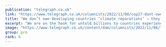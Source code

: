 ```yaml
---
publication: "telegraph.co.uk"
link: "https://www.telegraph.co.uk/columnists/2022/11/08/cop27-dont-owe-developing-countries-climate-reparations-owe/"
title: "We don’t owe developing countries ‘climate reparations’ – they owe us"
excerpt: "We are on the hook for untold billions to countries experiencing adverse weather conditions, because we invented factories – and cars"
image: "https://www.telegraph.co.uk/content/dam/columnists/2022/11/08/TELEMMGLPICT000315446064_trans_NvBQzQNjv4BqpVlberWd9EgFPZtcLiMQf0Rf_Wk3V23H2268P_XkPxc.jpeg?impolicy=logo-overlay"
group: pro
rank: 6
---
```


